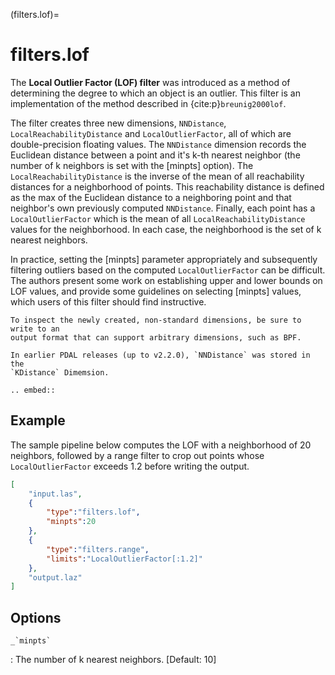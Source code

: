 (filters.lof)=

# filters.lof

The **Local Outlier Factor (LOF) filter** was introduced as a method
of determining the degree to which an object is an outlier. This filter
is an implementation of the method
described in {cite:p}`breunig2000lof`.

The filter creates three new dimensions, `NNDistance`,
`LocalReachabilityDistance` and `LocalOutlierFactor`, all of which are
double-precision floating values. The `NNDistance` dimension records the
Euclidean distance between a point and it's k-th nearest neighbor (the number
of k neighbors is set with the [minpts] option). The
`LocalReachabilityDistance` is the inverse of the mean
of all reachability distances for a neighborhood of points. This reachability
distance is defined as the max of the Euclidean distance to a neighboring point
and that neighbor's own previously computed `NNDistance`. Finally, each point
has a `LocalOutlierFactor` which is the mean of all
`LocalReachabilityDistance` values for the neighborhood. In each case, the
neighborhood is the set of k nearest neighbors.

In practice, setting the [minpts] parameter appropriately and subsequently
filtering outliers based on the computed `LocalOutlierFactor` can be
difficult. The authors present some work on establishing upper and lower bounds
on LOF values, and provide some guidelines on selecting [minpts] values, which
users of this filter should find instructive.

```{note}
To inspect the newly created, non-standard dimensions, be sure to write to an
output format that can support arbitrary dimensions, such as BPF.
```

```{note}
In earlier PDAL releases (up to v2.2.0), `NNDistance` was stored in the
`KDistance` Dimemsion.
```

```{eval-rst}
.. embed::
```

## Example

The sample pipeline below computes the LOF with a neighborhood of 20 neighbors,
followed by a range filter to crop out points whose `LocalOutlierFactor`
exceeds 1.2 before writing the output.

```json
[
    "input.las",
    {
        "type":"filters.lof",
        "minpts":20
    },
    {
        "type":"filters.range",
        "limits":"LocalOutlierFactor[:1.2]"
    },
    "output.laz"
]
```

## Options

`` _`minpts` ``

: The number of k nearest neighbors. \[Default: 10\]

```{include} filter_opts.md
```
